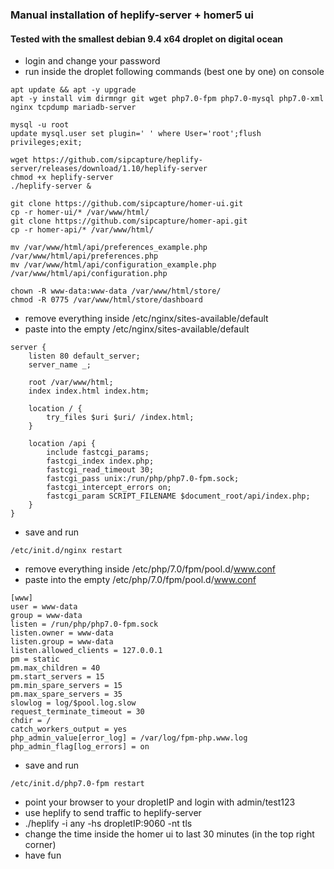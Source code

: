 ### Manual installation of heplify-server + homer5 ui

#### Tested with the smallest debian 9.4 x64 droplet on digital ocean 
* login and change your password
* run inside the droplet following commands (best one by one) on console 

```
apt update && apt -y upgrade
apt -y install vim dirmngr git wget php7.0-fpm php7.0-mysql php7.0-xml nginx tcpdump mariadb-server

mysql -u root
update mysql.user set plugin=' ' where User='root';flush privileges;exit;

wget https://github.com/sipcapture/heplify-server/releases/download/1.10/heplify-server
chmod +x heplify-server
./heplify-server &

git clone https://github.com/sipcapture/homer-ui.git
cp -r homer-ui/* /var/www/html/
git clone https://github.com/sipcapture/homer-api.git
cp -r homer-api/* /var/www/html/

mv /var/www/html/api/preferences_example.php /var/www/html/api/preferences.php
mv /var/www/html/api/configuration_example.php /var/www/html/api/configuration.php

chown -R www-data:www-data /var/www/html/store/
chmod -R 0775 /var/www/html/store/dashboard
```

* remove everything inside /etc/nginx/sites-available/default 
* paste into the empty /etc/nginx/sites-available/default 
```
server {
    listen 80 default_server;
    server_name _;

    root /var/www/html;
    index index.html index.htm;

    location / {
        try_files $uri $uri/ /index.html;
    }

    location /api {
        include fastcgi_params;
        fastcgi_index index.php;
        fastcgi_read_timeout 30;
        fastcgi_pass unix:/run/php/php7.0-fpm.sock;
        fastcgi_intercept_errors on;
        fastcgi_param SCRIPT_FILENAME $document_root/api/index.php;
    }
}
```

* save and run
```
/etc/init.d/nginx restart
```

* remove everything inside /etc/php/7.0/fpm/pool.d/www.conf 
* paste into the empty /etc/php/7.0/fpm/pool.d/www.conf 
```
[www]
user = www-data
group = www-data
listen = /run/php/php7.0-fpm.sock
listen.owner = www-data
listen.group = www-data
listen.allowed_clients = 127.0.0.1
pm = static
pm.max_children = 40
pm.start_servers = 15
pm.min_spare_servers = 15
pm.max_spare_servers = 35
slowlog = log/$pool.log.slow
request_terminate_timeout = 30
chdir = /
catch_workers_output = yes
php_admin_value[error_log] = /var/log/fpm-php.www.log
php_admin_flag[log_errors] = on
```

* save and run
```
/etc/init.d/php7.0-fpm restart
```

* point your browser to your dropletIP and login with admin/test123
* use heplify to send traffic to heplify-server
* ./heplify -i any -hs dropletIP:9060 -nt tls
* change the time inside the homer ui to last 30 minutes (in the top right corner)
* have fun